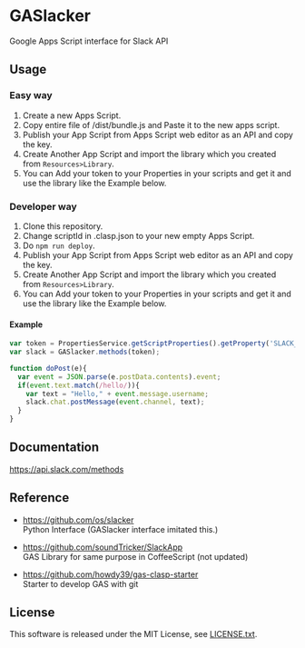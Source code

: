 # GASlacker

Google Apps Script interface for Slack API

## Usage

### Easy way

1. Create a new Apps Script.
2. Copy entire file of /dist/bundle.js and Paste it to the new apps script.
3. Publish your App Script from Apps Script web editor as an API and copy the key.
4. Create Another App Script and import the library which you created from `Resources>Library`.
5. You can Add your token to your Properties in your scripts and get it and use the library like the Example below.

### Developer way

1. Clone this repository.
2. Change scriptId in .clasp.json to your new empty Apps Script.
3. Do `npm run deploy`.
4. Publish your App Script from Apps Script web editor as an API and copy the key.
5. Create Another App Script and import the library which you created from `Resources>Library`.
6. You can Add your token to your Properties in your scripts and get it and use the library like the Example below.

#### Example

```JavaScript
var token = PropertiesService.getScriptProperties().getProperty('SLACK_ACCESS_TOKEN');
var slack = GASlacker.methods(token);

function doPost(e){
  var event = JSON.parse(e.postData.contents).event;
  if(event.text.match(/hello/)){
    var text = "Hello," + event.message.username;
    slack.chat.postMessage(event.channel, text);
  }
}
```

## Documentation

https://api.slack.com/methods

## Reference

- https://github.com/os/slacker  
  Python Interface (GASlacker interface imitated this.)

- https://github.com/soundTricker/SlackApp  
  GAS Library for same purpose in CoffeeScript (not updated)

- https://github.com/howdy39/gas-clasp-starter  
  Starter to develop GAS with git

## License

This software is released under the MIT License, see [LICENSE.txt](LICENSE.txt).
